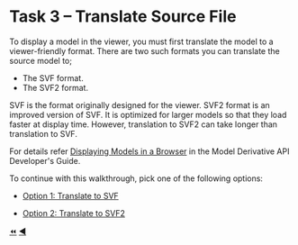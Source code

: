 # Task 3 – Translate Source File

To display a model in the viewer, you must first translate the model to a viewer-friendly format. There are two such formats you can translate the source model to;
- The SVF format.
- The SVF2 format.

SVF is the format originally designed for the viewer. SVF2 format is an improved version of SVF. It is optimized for larger models so that they load faster at display time. However, translation to SVF2 can take longer than translation to SVF.

For details refer [Displaying Models in a Browser](https://aps.autodesk.com) in the Model Derivative API Developer's Guide.

To continue with this walkthrough, pick one of the following options:

- [Option 1: Translate to SVF](task-3_option_1.md)

- [Option 2: Translate to SVF2](task-3_option_2.md)


[:rewind:](../readme.md "readme.md") [:arrow_backward:](task-2.md "Previous task")
